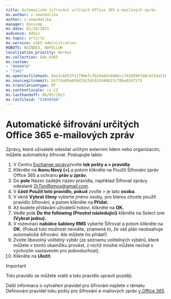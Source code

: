 ```yaml
---
title: Automatické šifrování určitých Office 365 e-mailových zpráv
ms.author: v-smandalika
author: v-smandalika
manager: dansimp
ms.date: 02/24/2021
audience: Admin
ms.topic: article
ms.service: o365-administration
ROBOTS: NOINDEX, NOFOLLOW
localization_priority: Normal
ms.collection: Adm_O365
ms.custom:
- "9000078"
- "7342"
ms.openlocfilehash: 8ae1c6853f41790efc3b24a9dc696bccf8385967d8c9219a1200e287e6ce32a1
ms.sourcegitcommit: b5f7da89a650d2915dc652449623c78be6247175
ms.translationtype: MT
ms.contentlocale: cs-CZ
ms.lasthandoff: 08/05/2021
ms.locfileid: "53949560"
---
```

# <a name="automatically-encrypt-certain-office-365-email-messages"></a>Automatické šifrování určitých Office 365 e-mailových zpráv

Zprávy, které uživatelé odesílat určitým externím lidem nebo organizacím, můžete automaticky šifrovat. Postupujte takto:

1. V Centru [Exchange správy](https://outlook.office365.com/ecp/)zvolte **tok pošty a > pravidla**. 
2. Klikněte na **ikonu Nový (+)** a potom klikněte na Použít Šifrování zpráv Office 365 a ochranu **práv u zpráv**.
3. Do **pole** Název zadejte název pravidla, například Šifrovat zprávy odeslané *DrToniRamos@gmail.com.*
4. V **části Použít toto pravidlo, pokud** zvolte > je tato **osoba**. 
5. V okně **Vybrat členy** vyberte jméno osoby, pro kterou chcete použít pravidlo šifrování, a potom klikněte na **Přidat.** 
6. Až budete přidávání uživatelů hotovi, klikněte na **OK.**
7. Vedle pole **Do the following (Provést následující)** klikněte na Select one **(Vybrat jednu).** 
8. V rozevírací **nabídce šablony RMS** vyberte Šifrovat a potom klikněte na **OK.**  (Pokud tuto možnost nevidíte, znamená to, že váš plán neobsahuje automatické šifrování. Ale můžete ho přidat!)
9. Zvolte libovolný volitelný výběr (ze seznamu volitelných výběrů, které můžete v tomto okamžiku provést, z nichž mnohé můžete nechat s výchozím nastavením pro jednoduchost).
10. Klikněte na **Uložit**.

> [!IMPORTANT]
> Toto pravidlo se můžete vrátit a toto pravidlo upravit později.

Další informace o vytváření pravidel pro šifrování najdete v tématu Definování pravidel toku pošty pro šifrování e-mailových zpráv [v Office 365](https://docs.microsoft.com/microsoft-365/compliance/define-mail-flow-rules-to-encrypt-email).

